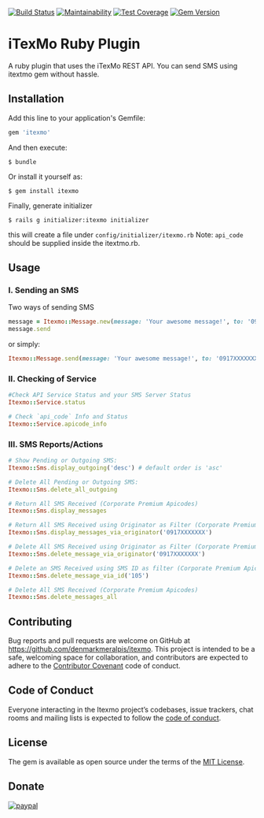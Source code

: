 [![Build Status](https://travis-ci.org/denmarkmeralpis/itexmo.svg?branch=master)](https://travis-ci.org/denmarkmeralpis/itexmo)  [![Maintainability](https://api.codeclimate.com/v1/badges/e31181fc348630563d8e/maintainability)](https://codeclimate.com/github/denmarkmeralpis/itexmo/maintainability) [![Test Coverage](https://api.codeclimate.com/v1/badges/e31181fc348630563d8e/test_coverage)](https://codeclimate.com/github/denmarkmeralpis/itexmo/test_coverage) [![Gem Version](https://badge.fury.io/rb/itexmo.svg)](https://badge.fury.io/rb/itexmo)

# iTexMo Ruby Plugin
A ruby plugin that uses the iTexMo REST API. You can send SMS using itextmo gem without hassle.

## Installation

Add this line to your application's Gemfile:

```ruby
gem 'itexmo'
```

And then execute:

    $ bundle

Or install it yourself as:

    $ gem install itexmo

Finally, generate initializer
    
    $ rails g initializer:itexmo initializer
    
this will create a file under `config/initializer/itexmo.rb` Note: `api_code` should be supplied inside the itextmo.rb.

## Usage
### I. Sending an SMS
Two ways of sending SMS
```ruby
message = Itexmo::Message.new(message: 'Your awesome message!', to: '0917XXXXXXX')
message.send
```
or simply:

```ruby
Itexmo::Message.send(message: 'Your awesome message!', to: '0917XXXXXXXX')
```

### II. Checking of Service
```ruby
#Check API Service Status and your SMS Server Status
Itexmo::Service.status

# Check `api_code` Info and Status
Itexmo::Service.apicode_info
```
### III. SMS Reports/Actions
```ruby
# Show Pending or Outgoing SMS:
Itexmo::Sms.display_outgoing('desc') # default order is 'asc'

# Delete All Pending or Outgoing SMS:
Itexmo::Sms.delete_all_outgoing

# Return All SMS Received (Corporate Premium Apicodes)
Itexmo::Sms.display_messages 

# Return All SMS Received using Originator as Filter (Corporate Premium Apicodes)
Itexmo::Sms.display_messages_via_originator('0917XXXXXXX')

# Delete All SMS Received using Originator as Filter (Corporate Premium Apicodes)
Itexmo::Sms.delete_message_via_originator('0917XXXXXXX')

# Delete an SMS Received using SMS ID as filter (Corporate Premium Apicodes)
Itexmo::Sms.delete_message_via_id('105')

# Delete All SMS Received (Corporate Premium Apicodes)
Itexmo::Sms.delete_messages_all
```

## Contributing

Bug reports and pull requests are welcome on GitHub at https://github.com/denmarkmeralpis/itexmo. This project is intended to be a safe, welcoming space for collaboration, and contributors are expected to adhere to the [Contributor Covenant](http://contributor-covenant.org) code of conduct.

## Code of Conduct

Everyone interacting in the Itexmo project’s codebases, issue trackers, chat rooms and mailing lists is expected to follow the [code of conduct](https://github.com/[denmarkmeralpis]/itexmo/blob/master/CODE_OF_CONDUCT.md).


## License

The gem is available as open source under the terms of the [MIT License](https://github.com/denmarkmeralpis/itexmo/blob/master/LICENSE.txt).

## Donate

[![paypal](https://www.paypalobjects.com/en_US/i/btn/btn_donateCC_LG.gif)](https://www.paypal.com/cgi-bin/webscr?cmd=_donations&business=nujiandenmarkmeralpis@gmail.com&lc=US&item_name=For+Living&no_note=0&cn=&curency_code=USD&bn=PP-DonationsBF:btn_donateCC_LG.gif:NonHosted)

